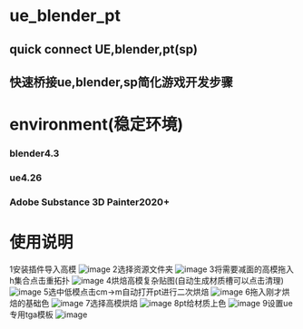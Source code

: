 # ue_blender_pt
## quick connect UE,blender,pt(sp)
## 快速桥接ue,blender,sp简化游戏开发步骤

# environment(稳定环境)
### blender4.3
### ue4.26
### Adobe Substance 3D Painter2020+

# 使用说明
1安装插件导入高模
![image](https://github.com/user-attachments/assets/3e9ab6d7-bd6d-44c1-8624-89eece86cd6a)
2选择资源文件夹
![image](https://github.com/user-attachments/assets/7ee3cea2-02b8-466c-b54f-7122f76036c6)
3将需要减面的高模拖入h集合点击重拓扑
![image](https://github.com/user-attachments/assets/a8c94c44-5544-4dbf-9ed0-89acae37f19d)
4烘焙高模复杂贴图(自动生成材质槽可以点击清理)
![image](https://github.com/user-attachments/assets/a4083b78-84df-4e5e-bde2-7f264d476358)
5选中低模点击cm->m自动打开pt进行二次烘焙
![image](https://github.com/user-attachments/assets/09616ef6-85dd-4df2-ab1d-e9ee9d74d45f)
6拖入刚才烘焙的基础色
![image](https://github.com/user-attachments/assets/b0550657-50c6-426b-ac25-e89810eba7f0)
7选择高模烘焙
![image](https://github.com/user-attachments/assets/72413229-a085-4456-9571-990833137306)
8pt给材质上色
![image](https://github.com/user-attachments/assets/8180ad70-238c-4456-ac39-4b7e57f71a79)
9设置ue专用tga模板
![image](https://github.com/user-attachments/assets/42403ed0-e387-4808-a9af-0b86bd70c22b)






